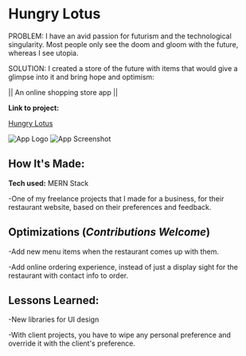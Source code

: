 # Hungry Lotus

PROBLEM: I have an avid passion for futurism and the technological singularity. Most people only see the doom and gloom with the future, whereas I see utopia.


SOLUTION: I created a store of the future with items that would give a glimpse into it and bring hope and optimism:

|| An online shopping store app ||

**Link to project:**

[Hungry Lotus](<link to live site>)

![App Logo](https://drive.google.com/uc?export=view&id=1EiOX3p_ZB7YrVpRwNDz9pb03Ffa-hWMR) ![App Screenshot](<link to google drive site screenshot>)

## How It's Made:

**Tech used:** MERN Stack

-One of my freelance projects that I made for a business, for their restaurant website, based on their preferences and feedback.

## Optimizations (*Contributions Welcome*)

-Add new menu items when the restaurant comes up with them.

-Add online ordering experience, instead of just a display sight for the restaurant with contact info to order.

## Lessons Learned:

-New libraries for UI design

-With client projects, you have to wipe any personal preference and override it with the client's preference.
